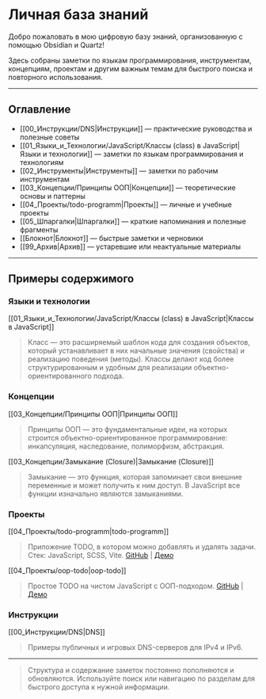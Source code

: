 # Личная база знаний

Добро пожаловать в мою цифровую базу знаний, организованную с помощью Obsidian и Quartz!

Здесь собраны заметки по языкам программирования, инструментам, концепциям, проектам и другим важным темам для быстрого поиска и повторного использования.

---

## Оглавление

- [[00_Инструкции/DNS|Инструкции]] — практические руководства и полезные советы
- [[01_Языки_и_Технологии/JavaScript/Классы (class) в JavaScript|Языки и технологии]] — заметки по языкам программирования и технологиям
- [[02_Инструменты|Инструменты]] — заметки по рабочим инструментам
- [[03_Концепции/Принципы ООП|Концепции]] — теоретические основы и паттерны
- [[04_Проекты/todo-programm|Проекты]] — личные и учебные проекты
- [[05_Шпаргалки|Шпаргалки]] — краткие напоминания и полезные фрагменты
- [[Блокнот|Блокнот]] — быстрые заметки и черновики
- [[99_Архив|Архив]] — устаревшие или неактуальные материалы

---

## Примеры содержимого

### Языки и технологии
[[01_Языки_и_Технологии/JavaScript/Классы (class) в JavaScript|Классы в JavaScript]]
> Класс — это расширяемый шаблон кода для создания объектов, который устанавливает в них начальные значения (свойства) и реализацию поведения (методы). Классы делают код более структурированным и удобным для реализации объектно-ориентированного подхода.

### Концепции
[[03_Концепции/Принципы ООП|Принципы ООП]]
> Принципы ООП — это фундаментальные идеи, на которых строится объектно-ориентированное программирование: инкапсуляция, наследование, полиморфизм, абстракция.

[[03_Концепции/Замыкание (Closure)|Замыкание (Closure)]]
> Замыкание — это функция, которая запоминает свои внешние переменные и может получить к ним доступ. В JavaScript все функции изначально являются замыканиями.

### Проекты
[[04_Проекты/todo-programm|todo-programm]]
> Приложение TODO, в котором можно добавлять и удалять задачи. Стек: JavaScript, SCSS, Vite. [GitHub](https://github.com/Andival-Sei/todo-programm) | [Демо](https://todo-programm.vercel.app/)

[[04_Проекты/oop-todo|oop-todo]]
> Простое TODO на чистом JavaScript с ООП-подходом. [GitHub](https://github.com/Andival-Sei/oop-todo) | [Демо](https://andival-sei.github.io/oop-todo/)

### Инструкции
[[00_Инструкции/DNS|DNS]]
> Примеры публичных и игровых DNS-серверов для IPv4 и IPv6.

---

> Структура и содержание заметок постоянно пополняются и обновляются. Используйте поиск или навигацию по разделам для быстрого доступа к нужной информации.
